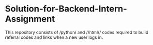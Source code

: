 # Solution-for-Backend-Intern-Assignment
This repository consists of /python/ and //html// codes required to build referral codes and links when a new user logs in.
